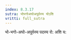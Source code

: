 ```yaml
---
index: 8.3.17
sutra: भोभगोअघोअपूर्वस्य योऽशि
vritti: full_sutra
---
```


भो-भगो-अघो-अपूर्वस्य पदस्य रो: अशि य: